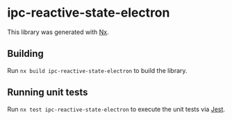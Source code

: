 # ipc-reactive-state-electron

This library was generated with [Nx](https://nx.dev).

## Building

Run `nx build ipc-reactive-state-electron` to build the library.

## Running unit tests

Run `nx test ipc-reactive-state-electron` to execute the unit tests via [Jest](https://jestjs.io).
